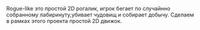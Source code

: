 Rogue-like это простой 2D рогалик,
игрок бегает по случайнно собранному лабиринуту,убивает чудовищ и собирает добычу.
Сделаем в рамках этого проекта простой 2D движок.